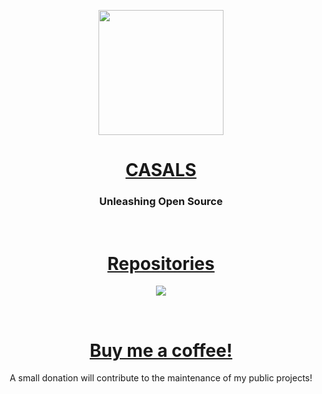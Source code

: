 <p align="center">
  <a href="https://casals.ar">
    <img src="https://casals.ar/logo.png" width="200" height="200">
  </a>
</p>

<h1 align="center"><a href="https://casals.ar">CASALS</a></h1>

### <p align="center">Unleashing Open Source</p>

<br>

<h1 align="center"><a href="https://github.com/orgs/casals-ar/repositories">Repositories</a></h1>

<p align="center">
  <a href="https://github.com/casals-ar/proxy.casals.ar"><img src="https://img.shields.io/badge/proxy.casals.ar-green"></a>
</p>

<br>

<h1 align="center"><a href="https://paypal.me/santicsls">Buy me a coffee!</a></h1>

<p align="center">A small donation will contribute to the maintenance of my public projects!</p>
